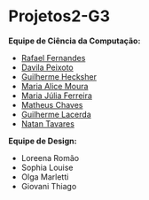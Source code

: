 # Projetos2-G3

**Equipe de Ciência da Computação:**
- [Rafael Fernandes](github.com)
- [Davila Peixoto](github.com)
- [Guilherme Hecksher](github.com)
- [Maria Alice Moura](github.com)
- [Maria Júlia Ferreira](github.com)
- [Matheus Chaves](github.com)
- [Guilherme Lacerda](github.com)
- [Natan Tavares](https://github.com/Natan-Tavares)
  
**Equipe de Design:**
- Loreena Romão
- Sophia Louise
- Olga Marletti
- Giovani Thiago
